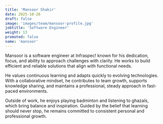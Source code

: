 ```yaml
---
title: 'Mansoor Shakir'
date: 2025-10-26
draft: false
image: 'images/team/mansoor-profile.jpg'
jobtitle: 'Software Engineer'
weight: 13
promoted: false
name: 'mansoor'
---
```


Mansoor is a software engineer at Infraspec! known for his dedication, focus, and ability to approach challenges with clarity. He works to build efficient and reliable solutions that align with functional needs.

He values continuous learning and adapts quickly to evolving technologies. With a collaborative mindset, he contributes to team growth, supports knowledge sharing, and maintains a professional, steady approach in fast-paced environments.

Outside of work, he enjoys playing badminton and listening to ghazals, which bring balance and inspiration. Guided by the belief that learning should never stop, he remains committed to consistent personal and professional growth.
